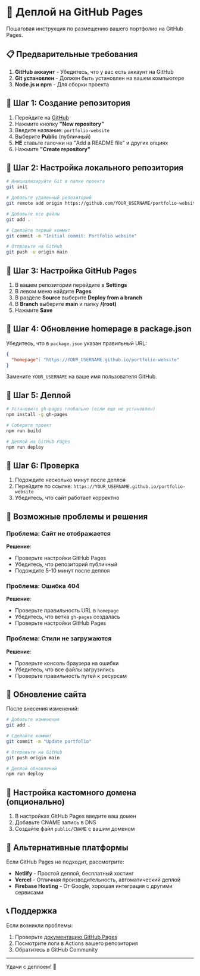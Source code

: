 # 🚀 Деплой на GitHub Pages

Пошаговая инструкция по размещению вашего портфолио на GitHub Pages.

## 📋 Предварительные требования

1. **GitHub аккаунт** - Убедитесь, что у вас есть аккаунт на GitHub
2. **Git установлен** - Должен быть установлен на вашем компьютере
3. **Node.js и npm** - Для сборки проекта

## 🔧 Шаг 1: Создание репозитория

1. Перейдите на [GitHub](https://github.com)
2. Нажмите кнопку **"New repository"**
3. Введите название: `portfolio-website`
4. Выберите **Public** (публичный)
5. **НЕ** ставьте галочки на "Add a README file" и других опциях
6. Нажмите **"Create repository"**

## 🔧 Шаг 2: Настройка локального репозитория

```bash
# Инициализируйте Git в папке проекта
git init

# Добавьте удаленный репозиторий
git remote add origin https://github.com/YOUR_USERNAME/portfolio-website.git

# Добавьте все файлы
git add .

# Сделайте первый коммит
git commit -m "Initial commit: Portfolio website"

# Отправьте на GitHub
git push -u origin main
```

## 🔧 Шаг 3: Настройка GitHub Pages

1. В вашем репозитории перейдите в **Settings**
2. В левом меню найдите **Pages**
3. В разделе **Source** выберите **Deploy from a branch**
4. В **Branch** выберите **main** и папку **/(root)**
5. Нажмите **Save**

## 🔧 Шаг 4: Обновление homepage в package.json

Убедитесь, что в `package.json` указан правильный URL:

```json
{
  "homepage": "https://YOUR_USERNAME.github.io/portfolio-website"
}
```

Замените `YOUR_USERNAME` на ваше имя пользователя GitHub.

## 🔧 Шаг 5: Деплой

```bash
# Установите gh-pages глобально (если еще не установлен)
npm install -g gh-pages

# Соберите проект
npm run build

# Деплой на GitHub Pages
npm run deploy
```

## 🔧 Шаг 6: Проверка

1. Подождите несколько минут после деплоя
2. Перейдите по ссылке: `https://YOUR_USERNAME.github.io/portfolio-website`
3. Убедитесь, что сайт работает корректно

## 🚨 Возможные проблемы и решения

### Проблема: Сайт не отображается
**Решение**: 
- Проверьте настройки GitHub Pages
- Убедитесь, что репозиторий публичный
- Подождите 5-10 минут после деплоя

### Проблема: Ошибка 404
**Решение**:
- Проверьте правильность URL в `homepage`
- Убедитесь, что ветка `gh-pages` создалась
- Проверьте настройки GitHub Pages

### Проблема: Стили не загружаются
**Решение**:
- Проверьте консоль браузера на ошибки
- Убедитесь, что все файлы загрузились
- Проверьте правильность путей к ресурсам

## 🔄 Обновление сайта

После внесения изменений:

```bash
# Добавьте изменения
git add .

# Сделайте коммит
git commit -m "Update portfolio"

# Отправьте на GitHub
git push origin main

# Деплой обновлений
npm run deploy
```

## 📱 Настройка кастомного домена (опционально)

1. В настройках GitHub Pages введите ваш домен
2. Добавьте CNAME запись в DNS
3. Создайте файл `public/CNAME` с вашим доменом

## 🎯 Альтернативные платформы

Если GitHub Pages не подходит, рассмотрите:

- **Netlify** - Простой деплой, бесплатный хостинг
- **Vercel** - Отличная производительность, автоматический деплой
- **Firebase Hosting** - От Google, хорошая интеграция с другими сервисами

## 📞 Поддержка

Если возникли проблемы:
1. Проверьте [документацию GitHub Pages](https://pages.github.com/)
2. Посмотрите логи в Actions вашего репозитория
3. Обратитесь в GitHub Community

---

Удачи с деплоем! 🚀


